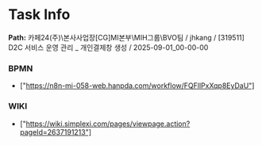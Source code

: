 # Task Info

**Path:** 카페24(주)\본사사업장\[CG]MI본부\MIH그룹\BVO팀 / jhkang / [319511] D2C 서비스 운영 관리 _ 개인결제창 생성 / 2025-09-01_00-00-00

### BPMN
- ["https://n8n-mi-058-web.hanpda.com/workflow/FQFllPxXqp8EyDaU"]

### WIKI
- ["https://wiki.simplexi.com/pages/viewpage.action?pageId=2637191213"]

